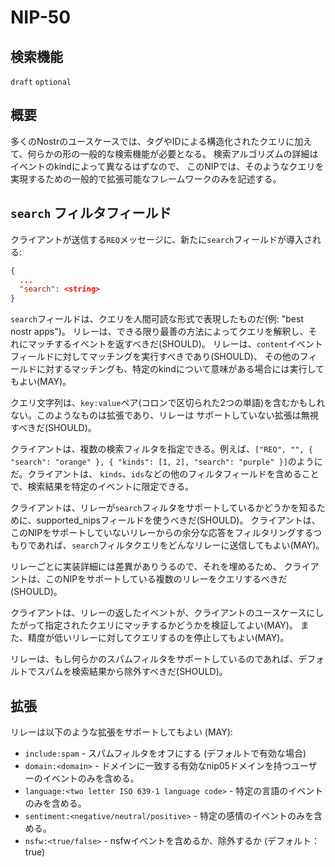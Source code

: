 NIP-50
======

検索機能
-----------------

`draft` `optional`

## 概要

多くのNostrのユースケースでは、タグやIDによる構造化されたクエリに加えて、何らかの形の一般的な検索機能が必要となる。
検索アルゴリズムの詳細はイベントのkindによって異なるはずなので、
このNIPでは、そのようなクエリを実現するための一般的で拡張可能なフレームワークのみを記述する。

## `search` フィルタフィールド

クライアントが送信する`REQ`メッセージに、新たに`search`フィールドが導入される:
```json
{
  ...
  "search": <string>
}
```
`search`フィールドは、クエリを人間可読な形式で表現したものだ(例: "best nostr apps")。
リレーは、できる限り最善の方法によってクエリを解釈し、それにマッチするイベントを返すべきだ(SHOULD)。
リレーは、`content`イベントフィールドに対してマッチングを実行すべきであり(SHOULD)、
その他のフィールドに対するマッチングも、特定のkindについて意味がある場合には実行してもよい(MAY)。

クエリ文字列は、`key:value`ペア(コロンで区切られた2つの単語)を含むかもしれない。このようなものは拡張であり、リレーは
サポートしていない拡張は無視すべきだ(SHOULD)。

クライアントは、複数の検索フィルタを指定できる。例えば、`["REQ", "", { "search": "orange" }, { "kinds": [1, 2], "search": "purple" }]`のようにだ。クライアントは、
`kinds`、`ids`などの他のフィルタフィールドを含めることで、検索結果を特定のイベントに限定できる。

クライアントは、リレーが`search`フィルタをサポートしているかどうかを知るために、supported_nipsフィールドを使うべきだ(SHOULD)。
クライアントは、このNIPをサポートしていないリレーからの余分な応答をフィルタリングするつもりであれば、`search`フィルタクエリをどんなリレーに送信してもよい(MAY)。

リレーごとに実装詳細には差異がありうるので、それを埋めるため、
クライアントは、このNIPをサポートしている複数のリレーをクエリするべきだ(SHOULD)。

クライアントは、リレーの返したイベントが、クライアントのユースケースにしたがって指定されたクエリにマッチするかどうかを検証してよい(MAY)。
また、精度が低いリレーに対してクエリするのを停止してもよい(MAY)。

リレーは、もし何らかのスパムフィルタをサポートしているのであれば、デフォルトでスパムを検索結果から除外すべきだ(SHOULD)。

## 拡張

リレーは以下のような拡張をサポートしてもよい (MAY):
- `include:spam` - スパムフィルタをオフにする (デフォルトで有効な場合)
- `domain:<domain>` - ドメインに一致する有効なnip05ドメインを持つユーザーのイベントのみを含める。
- `language:<two letter ISO 639-1 language code>` - 特定の言語のイベントのみを含める。
- `sentiment:<negative/neutral/positive>` - 特定の感情のイベントのみを含める。
- `nsfw:<true/false>` - nsfwイベントを含めるか、除外するか (デフォルト：true)
